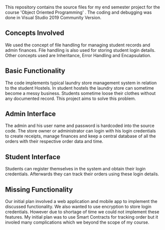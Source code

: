 This repository contains the source files for my end semester project for the course 'Object Oriented Programming' . 
The coding and debugging was done in Visual Studio 2019 Community Version. 
## Concepts Involved
We used the concept of file handling for managing student records and admin finances. File handling is also used
for storing student login details. Other concepts used are Inheritance, Error Handling and Encapsulation. 
## Basic Functionality
The code implements typical laundry store management system in relation to the student Hostels. In student hostels
the laundry store can sometime become a messy business. Students sometime loose their clothes without any documented
record. This project aims to solve this problem.
## Admin Interface
The admin and his user name and password is hardcoded into the source code. The store owner or administrator can
login with his login credentials to create receipts, manage finances and keep a central database of all the orders
with their respective order data and time. 
## Student Interface
Students can register themselves in the system and obtain their login credentials. Afterwards they can track
their orders using these login details.
## Missing Functionality
Our initial plan involved a web application and mobile app to implement the discussed functionality. We also 
wanted to use encryption to store login credentials. However due to shortage of time we could not implement
these features. 
My initial plan was to use Smart Contracts for tracking order but it involed many complications which we beyond
the scope of my course. 
